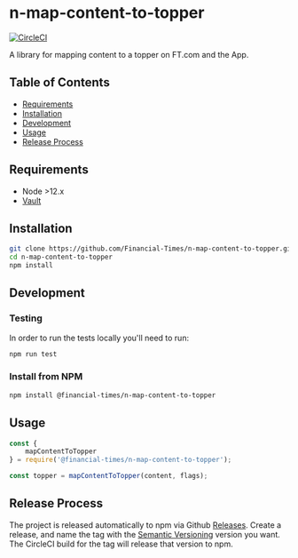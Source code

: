 # n-map-content-to-topper

[![CircleCI](https://circleci.com/gh/Financial-Times/n-map-content-to-topper.svg?style=svg&circle-token=934a725e2f363da1ac042947bb785c4d45795339)](https://circleci.com/gh/Financial-Times/n-map-content-to-topper)

A library for mapping content to a topper on FT.com and the App.

## Table of Contents

- [Requirements](#requirements)
- [Installation](#installation)
- [Development](#development)
- [Usage](#usage)
- [Release Process](#release-process)

## Requirements

- Node >12.x
- [Vault](https://github.com/Financial-Times/vault/wiki/Getting-Started-With-Vault)

## Installation

```sh
git clone https://github.com/Financial-Times/n-map-content-to-topper.git
cd n-map-content-to-topper
npm install
```

## Development

### Testing

In order to run the tests locally you'll need to run:

```sh
npm run test
```

### Install from NPM

```sh
npm install @financial-times/n-map-content-to-topper
```

## Usage

```js
const {
	mapContentToTopper
} = require('@financial-times/n-map-content-to-topper');

const topper = mapContentToTopper(content, flags);
```

## Release Process

The project is released automatically to npm via Github [Releases](https://www.github.com/financial-times/{repo}/releases). Create a release, and name the tag with the [Semantic Versioning](https://semver.org/) version you want. The CircleCI build for the tag will release that version to npm.
